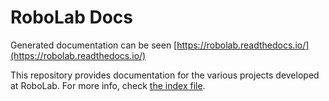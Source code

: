 # RoboLab Docs

Generated documentation can be seen [https://robolab.readthedocs.io/](https://robolab.readthedocs.io/)

This repository provides documentation for the various projects developed at RoboLab. For more info, check [the index file](index.md).
